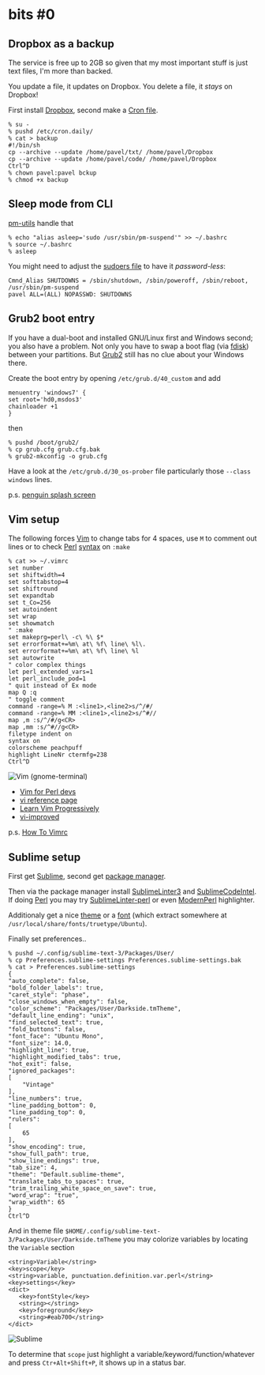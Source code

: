 bits #0
=======

## Dropbox as a backup

The service is free up to 2GB so given
that my most important stuff is just
text files, I'm more than backed.

You update a file, it updates on Dropbox.
You delete a file, it *stays* on Dropbox!

First install [Dropbox](https://www.dropbox.com/install?os=lnx),
second make a [Cron file](http://tldp.org/LDP/lame/LAME/linux-admin-made-easy/using-cron.html).

    % su -
    % pushd /etc/cron.daily/
    % cat > backup
    #!/bin/sh
    cp --archive --update /home/pavel/txt/ /home/pavel/Dropbox
    cp --archive --update /home/pavel/code/ /home/pavel/Dropbox
    Ctrl^D
    % chown pavel:pavel bckup 
    % chmod +x backup

## Sleep mode from CLI

[pm-utils](http://www.google.com/search?q=pm+utils) handle that
    
    % echo "alias asleep='sudo /usr/sbin/pm-suspend'" >> ~/.bashrc
    % source ~/.bashrc
    % asleep

You might need to adjust the [sudoers file](http://help.ubuntu.com/community/Sudoers#Shutting_Down_From_The_Console_Without_A_Password)
to have it *password-less*:

    Cmnd_Alias SHUTDOWNS = /sbin/shutdown, /sbin/poweroff, /sbin/reboot, /usr/sbin/pm-suspend
    pavel ALL=(ALL) NOPASSWD: SHUTDOWNS

## Grub2 boot entry

If you have a dual-boot and installed GNU/Linux first
and Windows second; you also have a problem. Not only
you have to swap a boot flag (via [fdisk](http://www.debian.org/releases/slink/sparc/fdisk.txt)) between your partitions.
But [Grub2](http://www.gnu.org/software/grub/) still has
no clue about your Windows there.

Create the boot entry by opening `/etc/grub.d/40_custom` and add

    menuentry 'windows7' {
    set root='hd0,msdos3'
    chainloader +1
    }

then

    % pushd /boot/grub2/
    % cp grub.cfg grub.cfg.bak
    % grub2-mkconfig -o grub.cfg

Have a look at the `/etc/grub.d/30_os-prober` file
particularly those `--class windows` lines.

p.s. [penguin splash screen](https://en.opensuse.org/SDB:Animated_penguin_GRUB_splash_screen)

## Vim setup

The following forces [Vim](https://github.com/tpope/vim-sensible)
to change tabs for 4 spaces, use `M` to comment out lines
or to check [Perl](http://github.com/vim-perl/vim-perl) [syntax](https://github.com/spicyjack/public/blob/master/notes/vim_plugins.md) on `:make`

    % cat >> ~/.vimrc
    set number
    set shiftwidth=4
    set softtabstop=4
    set shiftround
    set expandtab
    set t_Co=256
    set autoindent
    set wrap
    set showmatch
    " :make
    set makeprg=perl\ -c\ %\ $*
    set errorformat+=%m\ at\ %f\ line\ %l\.
    set errorformat+=%m\ at\ %f\ line\ %l
    set autowrite
    " color complex things
    let perl_extended_vars=1
    let perl_include_pod=1
    " quit instead of Ex mode
    map Q :q
    " toggle comment
    command -range=% M :<line1>,<line2>s/^/#/
    command -range=% MM :<line1>,<line2>s/^#//
    map ,m :s/^/#/g<CR>
    map ,mm :s/^#//g<CR>
    filetype indent on
    syntax on
    colorscheme peachpuff
    highlight LineNr ctermfg=238
    Ctrl^D

![Vim](d/vim.png)
(gnome-terminal)

* [Vim for Perl devs](http://mamchenkov.net/wordpress/2004/05/10/vim-for-perl-developers/)
* [vi reference page](http://www.kichwa.com/quik_ref/vi_ref.html)
* [Learn Vim Progressively](http://yannesposito.com/Scratch/en/blog/Learn-Vim-Progressively/)
* [vi-improved](http://vi-improved.org/)

p.s. [How To Vimrc](http://dougblack.io/words/a-good-vimrc.html)

## Sublime setup

First get [Sublime](http://www.sublimetext.com/3),
second get [package manager](http://sublime.wbond.net/installation). 

Then via the package manager install [SublimeLinter3](http://github.com/SublimeLinter/SublimeLinter3)
and [SublimeCodeIntel](http://github.com/SublimeCodeIntel/SublimeCodeIntel).
If doing [Perl](http://www.perl.org) you may try [SublimeLinter-perl](http://github.com/oschwald/SublimeLinter-perl)
or even [ModernPerl](https://github.com/Blaizer/ModernPerl-sublime) highlighter.

Additionaly get a nice [theme](http://colorsublime.com/)
or a [font](http://font.ubuntu.com/) (which extract
somewhere at `/usr/local/share/fonts/truetype/Ubuntu`).

Finally set preferences..

    % pushd ~/.config/sublime-text-3/Packages/User/
    % cp Preferences.sublime-settings Preferences.sublime-settings.bak
    % cat > Preferences.sublime-settings
    {
    "auto_complete": false,
    "bold_folder_labels": true,
    "caret_style": "phase",
    "close_windows_when_empty": false,
    "color_scheme": "Packages/User/Darkside.tmTheme",
    "default_line_ending": "unix",
    "find_selected_text": true,
    "fold_buttons": false,
    "font_face": "Ubuntu Mono",
    "font_size": 14.0,
    "highlight_line": true,
    "highlight_modified_tabs": true,
    "hot_exit": false,
    "ignored_packages":
    [
        "Vintage"
    ],
    "line_numbers": true,
    "line_padding_bottom": 0,
    "line_padding_top": 0,
    "rulers":
    [
        65
    ],
    "show_encoding": true,
    "show_full_path": true,
    "show_line_endings": true,
    "tab_size": 4,
    "theme": "Default.sublime-theme",
    "translate_tabs_to_spaces": true,
    "trim_trailing_white_space_on_save": true,
    "word_wrap": "true",
    "wrap_width": 65
    }
    Ctrl^D

And in theme file `$HOME/.config/sublime-text-3/Packages/User/Darkside.tmTheme`
you may colorize variables by locating the `Variable` section

    <string>Variable</string>
    <key>scope</key>
    <string>variable, punctuation.definition.var.perl</string>
    <key>settings</key>
    <dict>
       <key>fontStyle</key>
       <string></string>
       <key>foreground</key>
       <string>#eab700</string>
    </dict>

![Sublime](d/sublime.png)

To determine that `scope` just highlight
a variable/keyword/function/whatever and
press `Ctr+Alt+Shift+P`, it shows up in a status bar.



